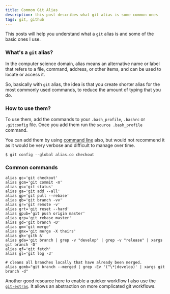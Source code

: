 ```yaml
---
title: Common Git Alias
description: this post describes what git alias is some common ones
tags: git, github
---
```


This posts will help you understand what a `git` alias is and some of the basic ones I use.

### What's a `git` alias?
In the computer science domain, alias means an alternative name or label that refers to a file, command, address, or other items, and can be used to locate or access it.

So, basically with `git` alias, the idea is that you create shorter alias for the most commonly used commands, to reduce the amount of typing that you do.

### How to use them?
To use them, add the commands to your `.bash_profile`, `.bashrc` or `.gitconfig` file. Once you add them run the `source .bash_profile` command.

You can add them by using [command line](https://git-scm.com/book/en/v2/Git-Basics-Git-Aliases) also, but would not recommend it as it would be very verbose and difficult to manage over time.
```
$ git config --global alias.co checkout
```

### Common commands
```
alias gc='git checkout'
alias gcm='git commit -m'
alias gs='git status'
alias ga='git add --all'
alias gp='git pull --rebase'
alias gb='git branch -vv'
alias gr='git remote -v'
alias grt='git reset --hard'
alias gpub='git push origin master'
alias grp='git rebase master'
alias gd='git branch -D'
alias gm='git merge'
alias gmx='git merge -X theirs'
alias gk='gitk &'
alias gda='git branch | grep -v "develop" | grep -v "release" | xargs git branch -D'
alias gf='git fetch'
alias gl='git log -3'

# cleans all branches locally that have already been merged.
alias gcmb="git branch --merged | grep -Ev '(^\*|develop)' | xargs git branch -d"
```

Another good resource here to enable a quicker workflow I also use the [`git-extras`](https://github.com/tj/git-extras). It allows an abstraction on more complicated git workflows.

